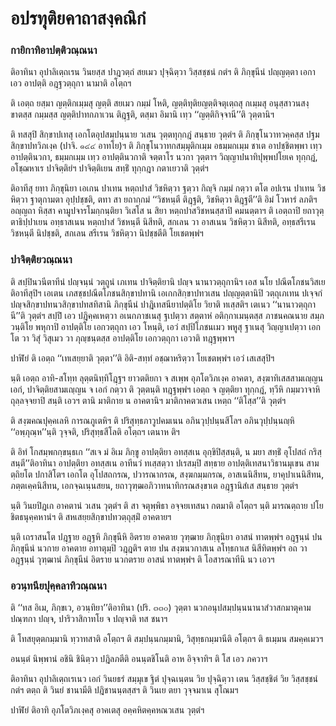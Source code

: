 <h1>อปรทุติยคาถาสงฺคณิกํ</h1>
<h3>กายิกาทิอาปตฺติวณฺณนา</h3>
<p>   ติอาทินา อุปาลิเตฺถเรน วินยสฺส ปาฎวตฺถํ สยเมว ปุจฺฉิตฺวา วิสฺสชฺชนํ กตํฯ ติ ภิกฺขุนีนํ ปญฺญตฺตา เอกา เอว อาปตฺติ อฎฺฐวตฺถุกา นามาติ อโตฺถฯ</p>


<p> ติ เอตฺถ ยสฺมา ญตฺติกเมฺมสุ ญตฺติ สยเมว กมฺมํ โหติ, ญตฺติทุติยญตฺติจตุเตฺถสุ กเมฺมสุ อนุสฺสาวนสงฺขาตสฺส กมฺมสฺส ญตฺติปาทกภาเวน ติฎฺฐติ, ตสฺมา อิมานิ เทฺว ‘‘ญตฺติกิจฺจานี’’ติ วุตฺตานิฯ</p>


<p>ติ ทสสุปิ สิกฺขาปเทสุ เอกโตอุปสมฺปนฺนาย วเสน วุตฺตทุกฺกฎํ สนฺธาย วุตฺตํฯ ติ ภิกฺขุโนวาทวคฺคสฺส ปฐมสิกฺขาปทวิภเงฺค (ปาจิ. ๑๔๔ อาทโย)ฯ ติ ภิกฺขุโนวาทกสมฺมุติกเมฺม อธมฺมกเมฺม ชาเต อาปชฺชิตพฺพา เทฺว อาปตฺตินวกา, ธมฺมกเมฺม เทฺว อาปตฺตินวกาติ จตฺตาโร นวกา วุตฺตาฯ  วิญฺญาปนาทิปุพฺพปโยเค ทุกฺกฎํ, อโชฺฌหาเร ปาจิตฺติยํฯ ปาจิตฺติเยน สทฺธิํ ทุกฺกฎา กตาเยวาติ วุตฺตํฯ</p>


<p>ติอาทีสุ ยทา ภิกฺขุนิยา เอเกน ปาเทน หตฺถปาสํ วิชหิตฺวา ฐตฺวา กิญฺจิ กมฺมํ กตฺวา ตโต อปเรน ปาเทน วิชหิตฺวา ฐาตุกามตา อุปฺปชฺชติ, ตทา สา ยถากฺกมํ ‘‘วิชหนฺตี ติฎฺฐติ, วิชหิตฺวา ติฎฺฐตี’’ติ อิมํ โวหารํ ลภติฯ อญฺญถา หิสฺสา คามูปจารโมกฺกนฺติยา วิเสโส น สิยา หตฺถปาสวิชหนสฺสาปิ คมนตฺตาฯ ติ เอตฺถาปิ ยถาวุตฺตาธิปฺปาเยน อทฺธาสเนน หตฺถปาสํ วิชหนฺตี นิสีทติ, สกเลน  วา อาสเนน วิชหิตฺวา นิสีทติ, อทฺธสรีเรน วิชหนฺตี นิปชฺชติ, สกเลน สรีเรน วิชหิตฺวา นิปชฺชตีติ โยเชตพฺพํฯ</p>

</p>


<h3>ปาจิตฺติยวณฺณนา</h3>
<p>   ติ สปฺปินวนีตาทีนํ ปญฺจนฺนํ วตฺถูนํ เภเทน ปาจิตฺติยานิ ปญฺจ นานาวตฺถุกานิฯ เอส นโย ปณีตโภชนวิสเย ติอาทีสุปิฯ เอเตน เภสชฺชปณีตโภชนสิกฺขาปทานิ เอเกกสิกฺขาปทวเสน ปญฺญตฺตานิปิ วตฺถุเภเทน ปเจฺจกํ ปญฺจสิกฺขาปทนวสิกฺขาปทสทิสานิ ภิกฺขุนีนํ ปาฎิเทสนียาปตฺติโย วิยาติ ทเสฺสติฯ เตเนว ‘‘นานาวตฺถุกานี’’ติ วุตฺตํฯ สปฺปิํ เอว ปฎิคฺคเหตฺวา อเนกภาชเนสุ ฐเปตฺวา สตฺตาหํ อติกฺกาเมนฺตสฺส ภาชนคณนาย สมฺภวนฺติโย พหุกาปิ อาปตฺติโย เอกวตฺถุกา เอว โหนฺติ, เอวํ สปฺปิโภชนเมว พหูสุ ฐาเนสุ วิญฺญาเปตฺวา เอกโต วา วิสุํ วิสุเมว วา ภุญฺชนฺตสฺส อาปตฺติโย เอกวตฺถุกา เอวาติ ทฎฺฐพฺพาฯ</p>


<p>ปาฬิยํ ติ เอตฺถ ‘‘เทเสยฺยาติ วุตฺตา’’ติ อิติ-สทฺทํ อชฺฌาหริตฺวา โยเชตพฺพํฯ เอวํ เสเสสุปิฯ</p>


<p>นฺติ เอตฺถ อาทิ-สโทฺท ลุตฺตนิทฺทิโฎฺฐฯ ยาวตติยกา จ สเพฺพ อุภโตวิภเงฺค อาคตา, สงฺฆาทิเสสสามเญฺญน เอกํ, ปาจิตฺติยสามเญฺญน จ เอกํ กตฺวา ติ วุตฺตนฺติ ทฎฺฐพฺพํฯ เอตฺถ จ ญตฺติยา ทุกฺกฎํ, ทฺวีหิ กมฺมวาจาหิ ถุลฺลจฺจยาปิ สนฺติ เอวฯ ตานิ มาติกาย น อาคตานิฯ มาติกาคตวเสน เหตฺถ ‘‘ติโสฺส’’ติ วุตฺตํฯ</p>


<p>ติ สงฺฆคณปุคฺคเลหิ การณภูเตหิฯ ติ ปริสุทฺธภาวูปคมเนน อภินวุปฺปนฺนสีโลฯ อภินวุปฺปนฺนญฺหิ ‘‘อพฺภุณฺห’’นฺติ วุจฺจติ, ปริสุทฺธสีโลติ อโตฺถฯ เตนาห ติฯ</p>


<p>ติ อิทํ โกสมฺพกกฺขนฺธเก ‘‘สเจ มํ อิเม ภิกฺขู อาปตฺติยา อทสฺสเน อุกฺขิปิสฺสนฺติ, น มยา สทฺธิํ อุโปสถํ กริสฺสนฺตี’’ติอาทินา อาปตฺติยา  อทสฺสเน อาทีนวํ ทเสฺสตฺวา ปเรสมฺปิ สทฺธาย อาปตฺติเทสนาวิธานมุเขน สามตฺถิยโต ปกาสิโตฯ เอกโต อุโปสถกรณ, ปวารณากรณ, สงฺฆกมฺมกรณ, อาสเนนิสีทน, ยาคุปาเนนิสีทน, ภตฺตเคฺคนิสีทน, เอกจฺฉเนฺนสยน, ยถาวุฑฺฒอภิวาทนาทิกรณสงฺขาเต อฎฺฐานิสํเส สนฺธาย วุตฺตํฯ</p>


<p>นฺติ  วินยปิฎเก อาคตานํ วเสน วุตฺตํฯ ติ สา จตุพฺพิธา อจฺจยเทสนา กตมาติ อโตฺถฯ นฺติ มารณตฺถาย ปโยชิตธนุคฺคหานํฯ ติ สหเสยฺยสิกฺขาปทวตฺถุสฺมิํ อาคตายฯ</p>


<p>นฺติ เถราสนโต ปฎฺฐาย อฎฺฐหิ ภิกฺขุนีหิ อิตราย อาคตาย วุฑฺฒาย ภิกฺขุนิยา อาสนํ ทาตพฺพํฯ อฎฺฐนฺนํ ปน ภิกฺขุนีนํ นวกาย อาคตาย อทาตุมฺปิ วฎฺฎติฯ ตาย ปน สงฺฆนวกาสเน ลโทฺธกาเส นิสีทิตพฺพํฯ อถ วา อฎฺฐนฺนํ วุฑฺฒานํ ภิกฺขุนีนํ อิตราย นวกตราย อาสนํ ทาตพฺพํฯ ติ โอสารณาทีนิ นว เอวฯ</p>

</p>


<h3>อวนฺทนียปุคฺคลาทิวณฺณนา</h3>
<p> ติ ‘‘ทส อิเม, ภิกฺขเว, อวนฺทิยา’’ติอาทินา (ปริ. ๓๓๐) วุตฺตา นวกอนุปสมฺปนฺนนานาสํวาสกมาตุคามปณฺฑกา ปญฺจ, ปาริวาสิกาทโย จ ปญฺจาติ ทส ชนาฯ</p>


<p>ติ โทสยุตฺตกมฺมานิ ทฺวาทสาติ อโตฺถฯ ติ สมฺปนฺนกมฺมานิ, วิสุทฺธกมฺมานีติ อโตฺถฯ ติ ธเมฺมน สมคฺคเมวฯ</p>


<p>อนนฺตํ นิพฺพานํ อชินิ ชินิตฺวา ปฎิลภตีติ อนนฺตชิโนติ อาห อิจฺจาทิฯ ติ โส เอว ภควาฯ</p>


<p>ติอาทินา อุปาลิเตฺถเรเนว เอกํ วินยธรํ สมฺมุเข  ฐิตํ ปุจฺฉเนฺตน วิย ปุจฺฉิตฺวา เตน วิสฺสชฺชิตํ วิย วิสฺสชฺชนํ กตํฯ ตตฺถ ติ วินยํ ชานามีติ ปฎิชานนฺตสฺสฯ ติ วินเย ตยา วุจฺจมาเน สุโณมฯ</p>


<p> ปาฬิยํ ติอาทิ อุภโตวิภเงฺคสุ อาคเตสุ อคฺคหิตคฺคหณวเสน วุตฺตํฯ</p>

</p>





